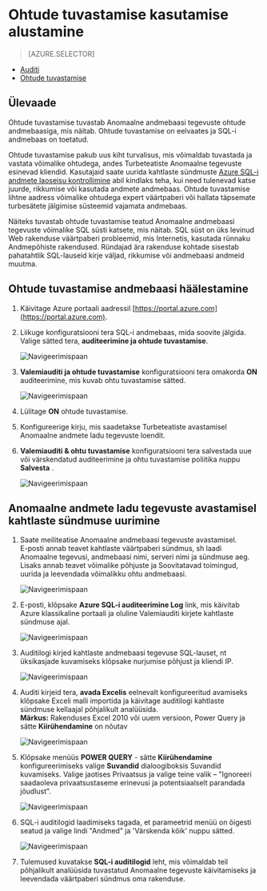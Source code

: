 <properties
   pageTitle="SQL-i andmete ladu ohtude tuvastamise kasutamise alustamine"
   description="Kuidas alustada ohtude tuvastamise"
   services="sql-data-warehouse"
   documentationCenter=""
   authors="lodipalm"
   manager="barbkess"
   editor=""/>

<tags
   ms.service="sql-data-warehouse"
   ms.devlang="NA"
   ms.topic="article"
   ms.tgt_pltfrm="NA"
   ms.workload="data-services"
   ms.date="09/24/2016"
   ms.author="lodipalm;sonyama;barbkess"/>


# <a name="get-started-with-threat-detection"></a>Ohtude tuvastamise kasutamise alustamine

> [AZURE.SELECTOR]
- [Auditi](sql-data-warehouse-auditing-overview.md)
- [Ohtude tuvastamise](sql-data-warehouse-security-threat-detection.md)

## <a name="overview"></a>Ülevaade

Ohtude tuvastamise tuvastab Anomaalne andmebaasi tegevuste ohtude andmebaasiga, mis näitab. Ohtude tuvastamise on eelvaates ja SQL-i andmebaas on toetatud.

Ohtude tuvastamise pakub uus kiht turvalisus, mis võimaldab tuvastada ja vastata võimalike ohtudega, andes Turbeteatiste Anomaalne tegevuste esinevad kliendid. Kasutajaid saate uurida kahtlaste sündmuste [Azure SQL-i andmete laoseisu kontrollimine](sql-data-warehouse-auditing-overview.md) abil kindlaks teha, kui need tulenevad katse juurde, rikkumise või kasutada andmete andmebaas.
Ohtude tuvastamise lihtne aadress võimalike ohtudega expert väärtpaberi või hallata täpsemate turbesätete jälgimise süsteemid vajamata andmebaas.

Näiteks tuvastab ohtude tuvastamise teatud Anomaalne andmebaasi tegevuste võimalike SQL süsti katsete, mis näitab. SQL süst on üks levinud Web rakenduse väärtpaberi probleemid, mis Internetis, kasutada rünnaku Andmepõhiste rakendused. Ründajad ära rakenduse kohtade sisestab pahatahtlik SQL-lauseid kirje väljad, rikkumise või andmebaasi andmeid muutma.


## <a name="set-up-threat-detection-for-your-database"></a>Ohtude tuvastamise andmebaasi häälestamine

1. Käivitage Azure portaali aadressil [https://portal.azure.com](https://portal.azure.com).

2. Liikuge konfiguratsiooni tera SQL-i andmebaas, mida soovite jälgida. Valige sätted tera, **auditeerimine ja ohtude tuvastamise**.

    ![Navigeerimispaan][1]

3. **Valemiauditi ja ohtude tuvastamise** konfiguratsiooni tera omakorda **ON** auditeerimine, mis kuvab ohtu tuvastamise sätted.

    ![Navigeerimispaan][2]

4. Lülitage **ON** ohtude tuvastamise.

5. Konfigureerige kirju, mis saadetakse Turbeteatiste avastamisel Anomaalne andmete ladu tegevuste loendit.

6. **Valemiauditi & ohtu tuvastamise** konfiguratsiooni tera salvestada uue või värskendatud auditeerimine ja ohtu tuvastamise poliitika nuppu **Salvesta** .

    ![Navigeerimispaan][3]


## <a name="explore-anomalous-data-warehouse-activities-upon-detection-of-a-suspicious-event"></a>Anomaalne andmete ladu tegevuste avastamisel kahtlaste sündmuse uurimine

1. Saate meiliteatise Anomaalne andmebaasi tegevuste avastamisel. <br/>
E-posti annab teavet kahtlaste väärtpaberi sündmus, sh laadi Anomaalne tegevusi, andmebaasi nimi, serveri nimi ja sündmuse aeg. Lisaks annab teavet võimalike põhjuste ja Soovitatavad toimingud, uurida ja leevendada võimalikku ohtu andmebaasi.<br/>

    ![Navigeerimispaan][4]

2. E-posti, klõpsake **Azure SQL-i auditeerimine Log** link, mis käivitab Azure klassikaline portaali ja oluline Valemiauditi kirjete kahtlaste sündmuse ajal.

    ![Navigeerimispaan][5]

3. Auditilogi kirjed kahtlaste andmebaasi tegevuse SQL-lauset, nt üksikasjade kuvamiseks klõpsake nurjumise põhjust ja kliendi IP.

    ![Navigeerimispaan][6]

4. Auditi kirjeid tera, **avada Excelis** eelnevalt konfigureeritud avamiseks klõpsake Exceli malli importida ja käivitage auditilogi kahtlaste sündmuse kellaajal põhjalikult analüüsida.<br/>
**Märkus:** Rakenduses Excel 2010 või uuem versioon, Power Query ja sätte **Kiirühendamine** on nõutav

    ![Navigeerimispaan][7]

5. Klõpsake menüüs **POWER QUERY** - sätte **Kiirühendamine** konfigureerimiseks valige **Suvandid** dialoogiboksis Suvandid kuvamiseks. Valige jaotises Privaatsus ja valige teine valik – "Ignoreeri saadaoleva privaatsustaseme erinevusi ja potentsiaalselt parandada jõudlust".

    ![Navigeerimispaan][8]

6. SQL-i auditilogid laadimiseks tagada, et parameetrid menüü on õigesti seatud ja valige lindi "Andmed" ja 'Värskenda kõik' nuppu sätted.

    ![Navigeerimispaan][9]

7. Tulemused kuvatakse **SQL-i auditilogid** leht, mis võimaldab teil põhjalikult analüüsida tuvastatud Anomaalne tegevuste käivitamiseks ja leevendada väärtpaberi sündmus oma rakenduse.


<!--Image references-->
[1]: ./media/sql-data-warehouse-security-threat-detection/1_td_click_on_settings.png
[2]: ./media/sql-data-warehouse-security-threat-detection/2_td_turn_on_auditing.png
[3]: ./media/sql-data-warehouse-security-threat-detection/3_td_turn_on_threat_detection.png
[4]: ./media/sql-data-warehouse-security-threat-detection/4_td_email.png
[5]: ./media/sql-data-warehouse-security-threat-detection/5_td_audit_records.png
[6]: ./media/sql-data-warehouse-security-threat-detection/6_td_audit_record_details.png
[7]: ./media/sql-data-warehouse-security-threat-detection/7_td_audit_records_open_excel.png
[8]: ./media/sql-data-warehouse-security-threat-detection/8_td_excel_fast_combine.png
[9]: ./media/sql-data-warehouse-security-threat-detection/9_td_excel_parameters.png
